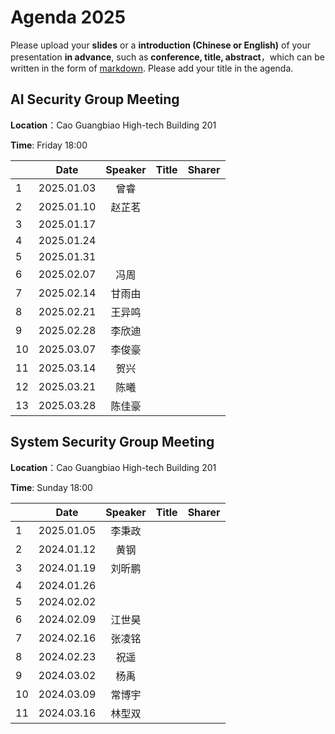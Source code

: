 

# Agenda 2025
Please upload your **slides** or a **introduction (Chinese or English)** of your presentation **in advance**,
such as **conference, title, abstract**，which can be written in the form of [markdown](http://sspai.com/25137). Please add your title in the agenda.


## AI Security Group Meeting
**Location**：Cao Guangbiao High-tech Building 201

**Time**: Friday 18:00

<div id="ai-sec">

||Date|Speaker|Title|Sharer|
|---|:---:|:---:|:---:|:---:| 
|1|2025.01.03|曾睿|||
|2|2025.01.10|赵芷茗|||
|3|2025.01.17||||
|4|2025.01.24||||
|5|2025.01.31||||
|6|2025.02.07|冯周|||
|7|2025.02.14|甘雨由|||
|8|2025.02.21|王异鸣|||
|9|2025.02.28|李欣迪|||
|10|2025.03.07|李俊豪|||
|11|2025.03.14|贺兴|||
|12|2025.03.21|陈曦|||
|13|2025.03.28|陈佳豪|||

## System Security Group Meeting
**Location**：Cao Guangbiao High-tech Building 201

**Time**: Sunday 18:00

<div id="system-sec">

||Date|Speaker|Title|Sharer|
|---|:---:|:---:|:---:|:---:|
|1|2025.01.05|李秉政|||
|2|2024.01.12|黄钢|||
|3|2024.01.19|刘昕鹏|||
|4|2024.01.26||||
|5|2024.02.02||||
|6|2024.02.09|江世昊|||
|7|2024.02.16|张凌铭|||
|8|2024.02.23|祝遥|||
|9|2024.03.02|杨禹|||
|10|2024.03.09|常博宇|||
|11|2024.03.16|林型双|||
